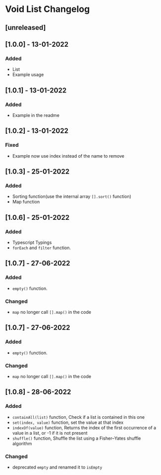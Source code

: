 # Void List Changelog

## [unreleased]

## [1.0.0] - 13-01-2022

### Added
- List
- Example usage

## [1.0.1] - 13-01-2022

### Added
- Example in the readme

## [1.0.2] - 13-01-2022

### Fixed
- Example now use index instead of the name to remove

## [1.0.3] - 25-01-2022

### Added
- Sorting function(use the internal array `[].sort()` function)
- Map function

## [1.0.6] - 25-01-2022

### Added
- Typescript Typings
- `forEach` and `filter` function.

## [1.0.7] - 27-06-2022

### Added
- `empty()` function.

### Changed
- `map` no longer call `[].map()` in the code

## [1.0.7] - 27-06-2022
### Added
- `empty()` function.

### Changed
- `map` no longer call `[].map()` in the code

## [1.0.8] - 28-06-2022

### Added
- `containAll(list)` function, Check if a list is contained in this one
- `set(index, value)` function, set the value at that index
- `indexOf(value)` function, Returns the index of the first occurrence of a value in a list, or -1 if it is not present
- `shuffle()` function, Shuffle the list using a Fisher–Yates shuffle algorithm

### Changed
- deprecated `empty` and renamed it to `isEmpty`